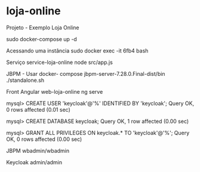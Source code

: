 # loja-online
Projeto - Exemplo Loja Online 

sudo docker-compose up -d

Acessando uma instância
sudo docker exec -it 6fb4 bash

Serviço
service-loja-online
node src/app.js 

JBPM - Usar docker- compose
jbpm-server-7.28.0.Final-dist/bin
./standalone.sh

Front Angular
web-loja-online
ng serve


mysql> CREATE USER 'keycloak'@'%' IDENTIFIED BY 'keycloak';
Query OK, 0 rows affected (0.01 sec)

mysql> CREATE DATABASE keycloak;
Query OK, 1 row affected (0.00 sec)

mysql> GRANT ALL PRIVILEGES ON keycloak.* TO 'keycloak'@'%';
Query OK, 0 rows affected (0.00 sec)

JBPM 
wbadmin/wbadmin

Keycloak
admin/admin

